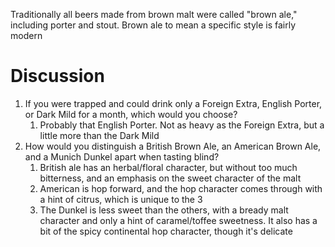 Traditionally all beers made from brown malt were called "brown ale," including porter and stout.
Brown ale to mean a specific style is fairly modern

# Discussion

1. If you were trapped and could drink only a Foreign Extra, English Porter, or Dark Mild for a month, which would you choose?
	1. Probably that English Porter. Not as heavy as the Foreign Extra, but a little more than the Dark Mild
2. How would you distinguish a British Brown Ale, an American Brown Ale, and a Munich Dunkel apart when tasting blind?
	1. British ale has an herbal/floral character, but without too much bitterness, and an emphasis on the sweet character of the malt
	2. American is hop forward, and the hop character comes through with a hint of citrus, which is unique to the 3
	3. The Dunkel is less sweet than the others, with a bready malt character and only a hint of caramel/toffee sweetness. It also has a bit of the spicy continental hop character, though it's delicate